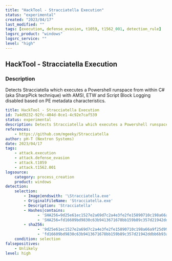 ```yaml
---
title: "HackTool - Stracciatella Execution"
status: "experimental"
created: "2023/04/17"
last_modified: ""
tags: [execution, defense_evasion, t1059, t1562_001, detection_rule]
logsrc_product: "windows"
logsrc_service: ""
level: "high"
---
```


## HackTool - Stracciatella Execution

### Description

Detects Stracciatella which executes a Powershell runspace from within C# (aka SharpPick technique) with AMSI, ETW and Script Block Logging disabled based on PE metadata characteristics.

```yml
title: HackTool - Stracciatella Execution
id: 7a4d9232-92fc-404d-8ce1-4c92e7caf539
status: experimental
description: Detects Stracciatella which executes a Powershell runspace from within C# (aka SharpPick technique) with AMSI, ETW and Script Block Logging disabled based on PE metadata characteristics.
references:
    - https://github.com/mgeeky/Stracciatella
author: pH-T (Nextron Systems)
date: 2023/04/17
tags:
    - attack.execution
    - attack.defense_evasion
    - attack.t1059
    - attack.t1562.001
logsource:
    category: process_creation
    product: windows
detection:
    selection:
        - Image|endswith: '\Stracciatella.exe'
        - OriginalFileName: 'Stracciatella.exe'
        - Description: 'Stracciatella'
        - Hashes|contains:
              - 'SHA256=9d25e61ec1527e2a69d7c2a4e3fe2fe15890710c198a66a9f25d99fdf6c7b956'
              - 'SHA256=fd16609bd9830c63b9413671678bb159b89c357d21942ddbb6b93add808d121a'
        - sha256:
              - '9d25e61ec1527e2a69d7c2a4e3fe2fe15890710c198a66a9f25d99fdf6c7b956'
              - 'fd16609bd9830c63b9413671678bb159b89c357d21942ddbb6b93add808d121a'
    condition: selection
falsepositives:
    - Unlikely
level: high


```
